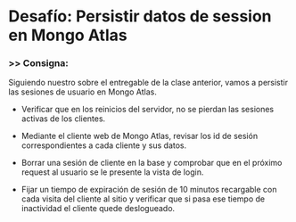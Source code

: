# Desafío: Persistir datos de session en Mongo Atlas

### >> Consigna: 

Siguiendo nuestro sobre el entregable de la clase anterior, vamos a persistir las sesiones de usuario en Mongo Atlas.

- Verificar que en los reinicios del servidor, no se pierdan las sesiones activas de los clientes.

- Mediante el cliente web de Mongo Atlas, revisar los id de sesión 
correspondientes a cada cliente y sus datos.

- Borrar una sesión de cliente en la base y comprobar que en el próximo request al usuario se le presente la vista de login.

- Fijar un tiempo de expiración de sesión de 10 minutos recargable con cada visita del cliente al sitio y verificar que si pasa ese tiempo de inactividad el cliente quede deslogueado.
